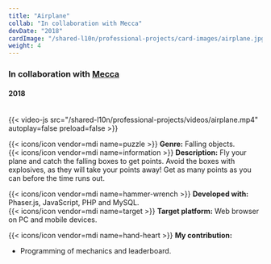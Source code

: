 ```yaml
---
title: "Airplane"
collab: "In collaboration with Mecca"
devDate: "2018"
cardImage: "/shared-l10n/professional-projects/card-images/airplane.jpg"
weight: 4
---
```


### In collaboration with [Mecca](https://meccanimation.com/)
#### 2018
\
{{< video-js src="/shared-l10n/professional-projects/videos/airplane.mp4" autoplay=false preload=false >}}

{{< icons/icon vendor=mdi name=puzzle >}} **Genre:** Falling objects.\
{{< icons/icon vendor=mdi name=information >}} **Description:**
Fly your plane and catch the falling boxes to get points.
Avoid the boxes with explosives, as they will take your points away!
Get as many points as you can before the time runs out.

{{< icons/icon vendor=mdi name=hammer-wrench >}} **Developed with:** Phaser.js, JavaScript, PHP and MySQL.\
{{< icons/icon vendor=mdi name=target >}} **Target platform:** Web browser on PC and mobile devices.

{{< icons/icon vendor=mdi name=hand-heart >}} **My contribution:**
* Programming of mechanics and leaderboard.
